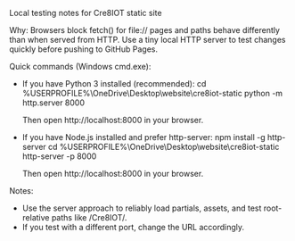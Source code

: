 Local testing notes for Cre8IOT static site

Why: Browsers block fetch() for file:// pages and paths behave differently than when served from HTTP. Use a tiny local HTTP server to test changes quickly before pushing to GitHub Pages.

Quick commands (Windows cmd.exe):

- If you have Python 3 installed (recommended):
  cd %USERPROFILE%\OneDrive\Desktop\website\cre8iot-static
  python -m http.server 8000

  Then open http://localhost:8000 in your browser.

- If you have Node.js installed and prefer http-server:
  npm install -g http-server
  cd %USERPROFILE%\OneDrive\Desktop\website\cre8iot-static
  http-server -p 8000

  Then open http://localhost:8000 in your browser.

Notes:
- Use the server approach to reliably load partials, assets, and test root-relative paths like /Cre8IOT/.
- If you test with a different port, change the URL accordingly.

